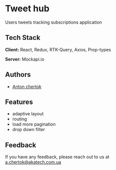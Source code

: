 
# Tweet hub

Users tweets tracking  subscriptions  application 

## Tech Stack

**Client:** React, Redux, RTK-Query, Axios, Prop-types

**Server:** Mockapi.io 


## Authors

- [Anton chertok](https://github.com/chertoha)


## Features

- adaptive layout
- routing
- load more pagination
- drop down filter



## Feedback

If you have any feedback, please reach out to us at a.chertok@akatech.com.ua

